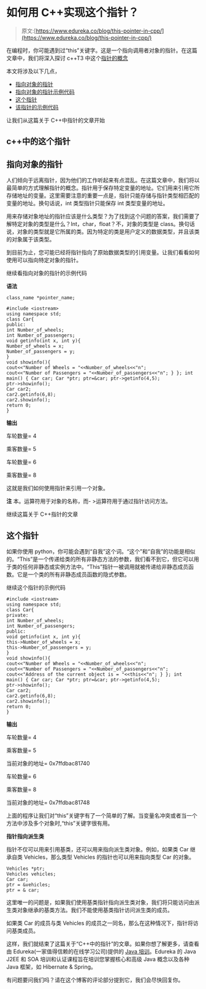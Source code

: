 # 如何用 C++实现这个指针？

> 原文:[https://www.edureka.co/blog/this-pointer-in-cpp/](https://www.edureka.co/blog/this-pointer-in-cpp/)

在编程时，你可能遇到过“this”关键字。这是一个指向调用者对象的指针。在这篇文章中，我们将深入探讨 c++T3 中这个[指针的概念](https://www.edureka.co/blog/pointers-in-cpp/)

本文将涉及以下几点，

*   [指向对象的指针](#PointerstoObjects)
*   [指向对象的指针示例代码](#SamplecodeforPointerstoObjects)
*   [这个指针](#Thispointer)
*   [该指针的示例代码](#SamplecodeforThispointer)

让我们从这篇关于 C++中指针的文章开始

## **c++中的这个指针**

## **指向对象的指针**

人们倾向于远离指针，因为他们的工作听起来有点混乱。在这篇文章中，我们将以最简单的方式理解指针的概念。指针用于保存特定变量的地址。它们用来引用它所存储地址的变量。这里需要注意的重要一点是，指针只能存储与指针类型相匹配的变量的地址。换句话说，int 类型指针只能保存 int 类型变量的地址。

用来存储对象地址的指针应该是什么类型？为了找到这个问题的答案，我们需要了解特定对象的类型是什么？Int，char，float？不，对象的类型是 class。换句话说，对象的类型就是它所属的类。因为特定的类是用户定义的数据类型，并且该类的对象属于该类型。

到目前为止，您可能已经将指针指向了原始数据类型的引用变量。让我们看看如何使用可以指向特定对象的指针。

继续看指向对象的指针的示例代码

**语法**

```
class_name *pointer_name;
```

```
#include <iostream>
using namespace std;
class Car{
public:
int Number_of_wheels;
int Number_of_passengers;
void getinfo(int x, int y){
Number_of_wheels = x;
Number_of_passengers = y;
}       
void showinfo(){
cout<<"Number of Wheels = "<<Number_of_wheels<<"n";
cout<<"Number of Passengers = "<<Number_of_passengers<<"n"; } }; int main() { Car car; Car *ptr; ptr=&car; ptr->getinfo(4,5);
ptr->showinfo();
Car car2;
car2.getinfo(6,8);
car2.showinfo();
return 0;
}

```

**输出**

车轮数量= 4

乘客数量= 5

车轮数量= 6

乘客数量= 8

这就是我们如何使用指针来引用一个对象。

**注** 本。运算符用于对象的名称，而- >运算符用于通过指针访问方法。

继续这篇关于 C++指针的文章

## **这个指针**

如果你使用 python，你可能会遇到“自我”这个词。“这个”和“自我”的功能是相似的。“This”是一个传递给类的所有非静态方法的参数，我们看不到它，但它可以用于类的任何非静态或实例方法中。“This”指针一被调用就被传递给非静态成员函数。它是一个类的所有非静态成员函数的隐式参数。

继续这个指针的示例代码

```
#include <iostream>
using namespace std;
class Car{
private:
int Number_of_wheels;
int Number_of_passengers;
public:
void getinfo(int x, int y){
this->Number_of_wheels = x;
this->Number_of_passengers = y;
}        
void showinfo(){
cout<<"Number of Wheels = "<<Number_of_wheels<<"n";
cout<<"Number of Passengers = "<<Number_of_passengers<<"n";
cout<<"Address of the current object is = "<<this<<"n"; } }; int main() { Car car; Car *ptr; ptr=&car; ptr->getinfo(4,5);
ptr->showinfo();
Car car2;
car2.getinfo(6,8);
car2.showinfo();
return 0;
}

```

**输出**

车轮数量= 4

乘客数量= 5

当前对象的地址= 0x7ffdbac81740

车轮数量= 6

乘客数量= 8

当前对象的地址= 0x7ffdbac81748

上面的程序让我们对“this”关键字有了一个简单的了解。当变量名冲突或者当一个方法中涉及多个对象时,“this”关键字很有用。

**指针指向派生类**

指针不仅可以用来引用基类，还可以用来指向派生类对象。例如，如果类 Car 继承自类 Vehicles，那么类型 Vehicles 的指针也可以用来指向类型 Car 的对象。

```
Vehicles *ptr;
Vehicles vehicles;
Car car;
ptr = &vehicles;
ptr = & car;

```

这里唯一的问题是，如果我们使用基类指针指向派生类对象，我们将只能访问由派生类对象继承的基类方法。我们不能使用基类指针访问派生类的成员。

如果类 Car 的成员与类 Vehicles 的成员之一同名，那么在这种情况下，指针将访问基类成员。

这样，我们就结束了这篇关于“C++中的指针”的文章。如果你想了解更多，请查看由 Edureka(一家值得信赖的在线学习公司)提供的  [Java 培训](https://www.edureka.co/java-j2ee-soa-training)。Edureka 的 Java J2EE 和 SOA 培训和认证课程旨在培训您掌握核心和高级 Java 概念以及各种 Java 框架，如 Hibernate & Spring。

有问题要问我们吗？请在这个博客的评论部分提到它，我们会尽快回复你。
